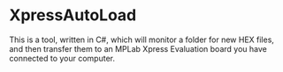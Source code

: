 # XpressAutoLoad
This is a tool, written in C#, which will monitor a folder for new HEX files, and then transfer them to an MPLab Xpress Evaluation board you have connected to your computer. 
